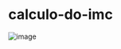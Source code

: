# calculo-do-imc



![image](https://user-images.githubusercontent.com/47642347/201357901-f2d685c1-7b86-4ed5-8452-7c10389e4fa2.png)



